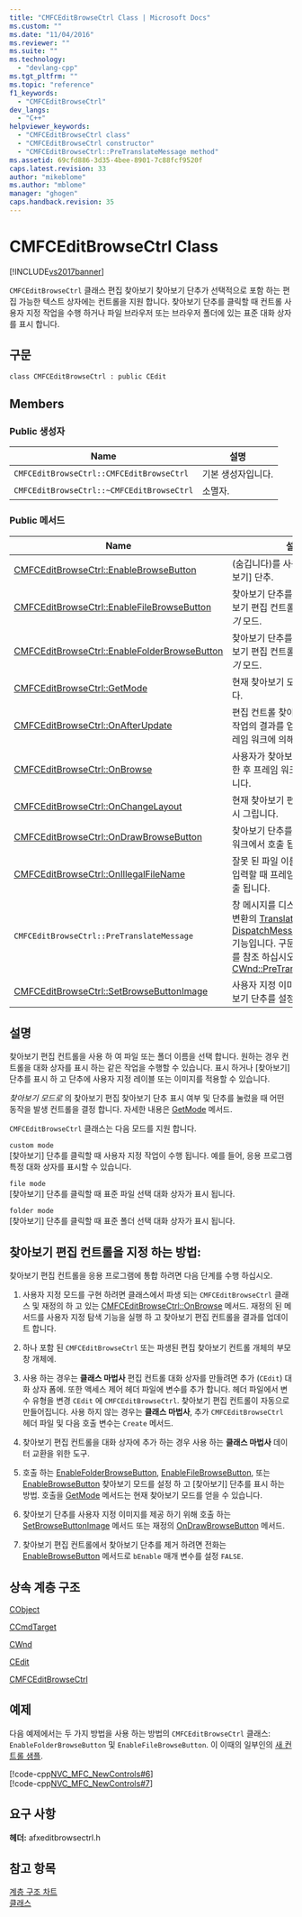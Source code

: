 ```yaml
---
title: "CMFCEditBrowseCtrl Class | Microsoft Docs"
ms.custom: ""
ms.date: "11/04/2016"
ms.reviewer: ""
ms.suite: ""
ms.technology: 
  - "devlang-cpp"
ms.tgt_pltfrm: ""
ms.topic: "reference"
f1_keywords: 
  - "CMFCEditBrowseCtrl"
dev_langs: 
  - "C++"
helpviewer_keywords: 
  - "CMFCEditBrowseCtrl class"
  - "CMFCEditBrowseCtrl constructor"
  - "CMFCEditBrowseCtrl::PreTranslateMessage method"
ms.assetid: 69cfd886-3d35-4bee-8901-7c88fcf9520f
caps.latest.revision: 33
author: "mikeblome"
ms.author: "mblome"
manager: "ghogen"
caps.handback.revision: 35
---
```

# CMFCEditBrowseCtrl Class
[!INCLUDE[vs2017banner](../../assembler/inline/includes/vs2017banner.md)]

`CMFCEditBrowseCtrl` 클래스 편집 찾아보기 찾아보기 단추가 선택적으로 포함 하는 편집 가능한 텍스트 상자에는 컨트롤을 지원 합니다.  찾아보기 단추를 클릭할 때 컨트롤 사용자 지정 작업을 수행 하거나 파일 브라우저 또는 브라우저 폴더에 있는 표준 대화 상자를 표시 합니다.  
  
## 구문  
  
```  
class CMFCEditBrowseCtrl : public CEdit  
```  
  
## Members  
  
### Public 생성자  
  
|Name|설명|  
|----------|--------|  
|`CMFCEditBrowseCtrl::CMFCEditBrowseCtrl`|기본 생성자입니다.|  
|`CMFCEditBrowseCtrl::~CMFCEditBrowseCtrl`|소멸자.|  
  
### Public 메서드  
  
|Name|설명|  
|----------|--------|  
|[CMFCEditBrowseCtrl::EnableBrowseButton](../Topic/CMFCEditBrowseCtrl::EnableBrowseButton.md)|\(숨깁니다\)를 사용 하거나 \[찾아보기\] 단추.|  
|[CMFCEditBrowseCtrl::EnableFileBrowseButton](../Topic/CMFCEditBrowseCtrl::EnableFileBrowseButton.md)|찾아보기 단추를 사용 하 고 찾아보기 편집 컨트롤에  *파일 찾아보기* 모드.|  
|[CMFCEditBrowseCtrl::EnableFolderBrowseButton](../Topic/CMFCEditBrowseCtrl::EnableFolderBrowseButton.md)|찾아보기 단추를 사용 하 고 찾아보기 편집 컨트롤에  *폴더 찾아보기* 모드.|  
|[CMFCEditBrowseCtrl::GetMode](../Topic/CMFCEditBrowseCtrl::GetMode.md)|현재 찾아보기 모드를 반환합니다.|  
|[CMFCEditBrowseCtrl::OnAfterUpdate](../Topic/CMFCEditBrowseCtrl::OnAfterUpdate.md)|편집 컨트롤 찾아보기 찾아보기 작업의 결과를 업데이트 한 후 프레임 워크에 의해 호출 됩니다.|  
|[CMFCEditBrowseCtrl::OnBrowse](../Topic/CMFCEditBrowseCtrl::OnBrowse.md)|사용자가 찾아보기 단추를 클릭 한 후 프레임 워크에 의해 호출 됩니다.|  
|[CMFCEditBrowseCtrl::OnChangeLayout](../Topic/CMFCEditBrowseCtrl::OnChangeLayout.md)|현재 찾아보기 편집 컨트롤을 다시 그립니다.|  
|[CMFCEditBrowseCtrl::OnDrawBrowseButton](../Topic/CMFCEditBrowseCtrl::OnDrawBrowseButton.md)|찾아보기 단추를 그리려면 프레임 워크에서 호출 됩니다.|  
|[CMFCEditBrowseCtrl::OnIllegalFileName](../Topic/CMFCEditBrowseCtrl::OnIllegalFileName.md)|잘못 된 파일 이름 편집 컨트롤에 입력할 때 프레임 워크에 의해 호출 됩니다.|  
|`CMFCEditBrowseCtrl::PreTranslateMessage`|창 메시지를 디스패치하기 전에 변환의  [TranslateMessage](http://msdn.microsoft.com/library/windows/desktop/ms644955) 및  [DispatchMessage](http://msdn.microsoft.com/library/windows/desktop/ms644934) Windows 기능입니다.  구문 및 자세한 정보를 참조 하십시오. [CWnd::PreTranslateMessage](../Topic/CWnd::PreTranslateMessage.md).|  
|[CMFCEditBrowseCtrl::SetBrowseButtonImage](../Topic/CMFCEditBrowseCtrl::SetBrowseButtonImage.md)|사용자 지정 이미지에 대 한 찾아보기 단추를 설정합니다.|  
  
## 설명  
 찾아보기 편집 컨트롤을 사용 하 여 파일 또는 폴더 이름을 선택 합니다.  원하는 경우 컨트롤을 대화 상자를 표시 하는 같은 작업을 수행할 수 있습니다.  표시 하거나 \[찾아보기\] 단추를 표시 하 고 단추에 사용자 지정 레이블 또는 이미지를 적용할 수 있습니다.  
  
 *찾아보기 모드로* 의 찾아보기 편집 찾아보기 단추 표시 여부 및 단추를 눌렀을 때 어떤 동작을 발생 컨트롤을 결정 합니다.  자세한 내용은  [GetMode](../Topic/CMFCEditBrowseCtrl::GetMode.md) 메서드.  
  
 `CMFCEditBrowseCtrl` 클래스는 다음 모드를 지원 합니다.  
  
 `custom mode`  
 \[찾아보기\] 단추를 클릭할 때 사용자 지정 작업이 수행 됩니다.  예를 들어, 응용 프로그램 특정 대화 상자를 표시할 수 있습니다.  
  
 `file mode`  
 \[찾아보기\] 단추를 클릭할 때 표준 파일 선택 대화 상자가 표시 됩니다.  
  
 `folder mode`  
 \[찾아보기\] 단추를 클릭할 때 표준 폴더 선택 대화 상자가 표시 됩니다.  
  
## 찾아보기 편집 컨트롤을 지정 하는 방법:  
 찾아보기 편집 컨트롤을 응용 프로그램에 통합 하려면 다음 단계를 수행 하십시오.  
  
1.  사용자 지정 모드를 구현 하려면 클래스에서 파생 되는 `CMFCEditBrowseCtrl` 클래스 및 재정의 하 고 있는 [CMFCEditBrowseCtrl::OnBrowse](../Topic/CMFCEditBrowseCtrl::OnBrowse.md) 메서드.  재정의 된 메서드를 사용자 지정 탐색 기능을 실행 하 고 찾아보기 편집 컨트롤을 결과를 업데이트 합니다.  
  
2.  하나 포함 된 `CMFCEditBrowseCtrl` 또는 파생된 편집 찾아보기 컨트롤 개체의 부모 창 개체에.  
  
3.  사용 하는 경우는  **클래스 마법사** 편집 컨트롤 대화 상자를 만들려면 추가 \(`CEdit`\) 대화 상자 폼에.  또한 액세스 제어 헤더 파일에 변수를 추가 합니다.  헤더 파일에서 변수 유형을 변경 `CEdit` 에 `CMFCEditBrowseCtrl`.  찾아보기 편집 컨트롤이 자동으로 만들어집니다.  사용 하지 않는 경우는  **클래스 마법사**, 추가 `CMFCEditBrowseCtrl` 헤더 파일 및 다음 호출 변수는 `Create` 메서드.  
  
4.  찾아보기 편집 컨트롤을 대화 상자에 추가 하는 경우 사용 하는  **클래스 마법사** 데이터 교환을 위한 도구.  
  
5.  호출 하는  [EnableFolderBrowseButton](../Topic/CMFCEditBrowseCtrl::EnableFolderBrowseButton.md),  [EnableFileBrowseButton](../Topic/CMFCEditBrowseCtrl::EnableFileBrowseButton.md), 또는  [EnableBrowseButton](../Topic/CMFCEditBrowseCtrl::EnableBrowseButton.md) 찾아보기 모드를 설정 하 고 \[찾아보기\] 단추를 표시 하는 방법.  호출을  [GetMode](../Topic/CMFCEditBrowseCtrl::GetMode.md) 메서드는 현재 찾아보기 모드를 얻을 수 있습니다.  
  
6.  찾아보기 단추를 사용자 지정 이미지를 제공 하기 위해 호출 하는  [SetBrowseButtonImage](../Topic/CMFCEditBrowseCtrl::SetBrowseButtonImage.md) 메서드 또는 재정의  [OnDrawBrowseButton](../Topic/CMFCEditBrowseCtrl::OnDrawBrowseButton.md) 메서드.  
  
7.  찾아보기 편집 컨트롤에서 찾아보기 단추를 제거 하려면 전화는  [EnableBrowseButton](../Topic/CMFCEditBrowseCtrl::EnableBrowseButton.md) 메서드로 `bEnable` 매개 변수를 설정 `FALSE`.  
  
## 상속 계층 구조  
 [CObject](../../mfc/reference/cobject-class.md)  
  
 [CCmdTarget](../../mfc/reference/ccmdtarget-class.md)  
  
 [CWnd](../../mfc/reference/cwnd-class.md)  
  
 [CEdit](../../mfc/reference/cedit-class.md)  
  
 [CMFCEditBrowseCtrl](../../mfc/reference/cmfceditbrowsectrl-class.md)  
  
## 예제  
 다음 예제에서는 두 가지 방법을 사용 하는 방법의 `CMFCEditBrowseCtrl` 클래스: `EnableFolderBrowseButton` 및 `EnableFileBrowseButton`.  이 이때의 일부인의  [새 컨트롤 샘플](../../top/visual-cpp-samples.md).  
  
 [!code-cpp[NVC_MFC_NewControls#6](../../mfc/reference/codesnippet/CPP/cmfceditbrowsectrl-class_1.h)]  
[!code-cpp[NVC_MFC_NewControls#7](../../mfc/reference/codesnippet/CPP/cmfceditbrowsectrl-class_2.cpp)]  
  
## 요구 사항  
 **헤더:** afxeditbrowsectrl.h  
  
## 참고 항목  
 [계층 구조 차트](../../mfc/hierarchy-chart.md)   
 [클래스](../../mfc/reference/mfc-classes.md)